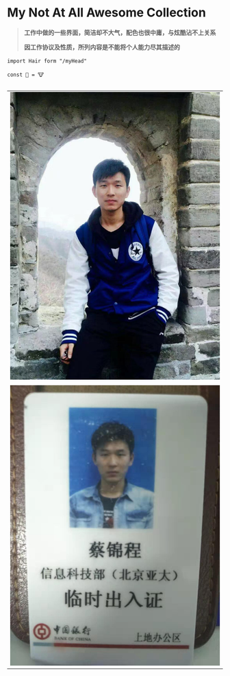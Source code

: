 # My Not At All Awesome Collection

> **工作中做的一些界面，简洁却不大气，配色也很中庸，与炫酷沾不上关系**
>
> **因工作协议及性质，所列内容是不能将个人能力尽其描述的**

```
import Hair form "/myHead"

const 👴 = 🐮


```

|  |
| :--- |
| ![](/assets/I-am/2.jpg) |
|  |
| ![](/assets/I-am/1.jpg) |



